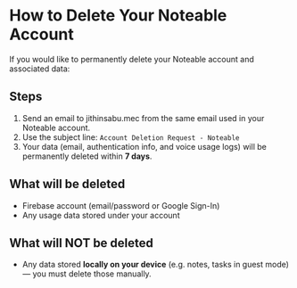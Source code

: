 # How to Delete Your Noteable Account

If you would like to permanently delete your Noteable account and associated data:

## Steps

1. Send an email to jithinsabu.mec from the same email used in your Noteable account.
2. Use the subject line: `Account Deletion Request - Noteable`
3. Your data (email, authentication info, and voice usage logs) will be permanently deleted within **7 days**.

## What will be deleted

- Firebase account (email/password or Google Sign-In)
- Any usage data stored under your account

## What will NOT be deleted

- Any data stored **locally on your device** (e.g. notes, tasks in guest mode) — you must delete those manually.
